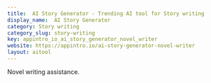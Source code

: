 ```yaml
---
title:  AI Story Generator - Trending AI tool for Story writing
display_name:  AI Story Generator
category: Story writing
category_slug: story-writing
key: appintro_io_ai_story_generator_novel_writer
website: https://appintro.io/ai-story-generator-novel-writer
layout: aitool
---
```


Novel writing assistance.
